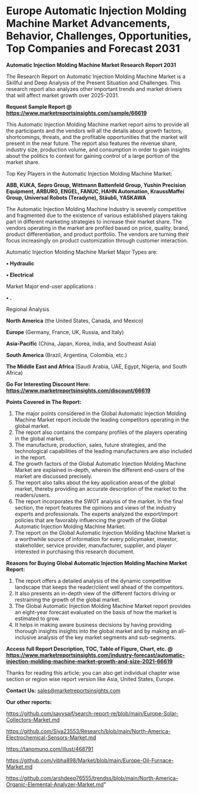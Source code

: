 # Europe Automatic Injection Molding Machine Market Advancements, Behavior, Challenges, Opportunities, Top Companies and Forecast 2031

<strong>Automatic Injection Molding Machine Market Research Report 2031</strong>

The Research Report on Automatic Injection Molding Machine Market is a Skillful and Deep Analysis of the Present Situation and Challenges. This research report also analyzes other important trends and market drivers that will affect market growth over 2025-2031.

<strong>Request Sample Report @ <a href=https://www.marketreportsinsights.com/sample/66619>https://www.marketreportsinsights.com/sample/66619</a></strong>

This Automatic Injection Molding Machine market report aims to provide all the participants and the vendors will all the details about growth factors, shortcomings, threats, and the profitable opportunities that the market will present in the near future. The report also features the revenue share, industry size, production volume, and consumption in order to gain insights about the politics to contest for gaining control of a large portion of the market share.

Top Key Players in the Automatic Injection Molding Machine Market:

<strong>ABB, KUKA, Sepro Group, Wittmann Battenfeld Group, Yushin Precision Equipment, ARBURG, ENGEL, FANUC, HAHN Automation, KraussMaffei Group, Universal Robots (Teradyne), Stäubli, YASKAWA</strong>

The Automatic Injection Molding Machine Industry is severely competitive and fragmented due to the existence of various established players taking part in different marketing strategies to increase their market share. The vendors operating in the market are profiled based on price, quality, brand, product differentiation, and product portfolio. The vendors are turning their focus increasingly on product customization through customer interaction.

Automatic Injection Molding Machine Market Major Types are:

<strong>• Hydraulic

• Electrical</strong>

Market Major end-user applications :

<strong>• .</strong>

Regional Analysis

</u><strong><b>North America</b></strong> (the United States, Canada, and Mexico)

<strong><b>Europe </b></strong>(Germany, France, UK, Russia, and Italy)

<strong><b>Asia-Pacific</b></strong> (China, Japan, Korea, India, and Southeast Asia)

<strong><b>South America</b></strong> (Brazil, Argentina, Colombia, etc.)

<strong><b>The Middle East and Africa</b></strong> (Saudi Arabia, UAE, Egypt, Nigeria, and South Africa)

<strong>Go For Interesting Discount Here: <a href=https://www.marketreportsinsights.com/discount/66619>https://www.marketreportsinsights.com/discount/66619</a></strong>

<strong>Points Covered in The Report:</strong>
<ol>
  <li>The major points considered in the Global Automatic Injection Molding Machine Market report include the leading competitors operating in the global market.</li>
  <li>The report also contains the company profiles of the players operating in the global market.</li>
  <li>The manufacture, production, sales, future strategies, and the technological capabilities of the leading manufacturers are also included in the report.</li>
  <li>The growth factors of the Global Automatic Injection Molding Machine Market are explained in-depth, wherein the different end-users of the market are discussed precisely.</li>
  <li>The report also talks about the key application areas of the global market, thereby providing an accurate description of the market to the readers/users.</li>
  <li>The report incorporates the SWOT analysis of the market. In the final section, the report features the opinions and views of the industry experts and professionals. The experts analyzed the export/import policies that are favorably influencing the growth of the Global Automatic Injection Molding Machine Market.</li>
  <li>The report on the Global Automatic Injection Molding Machine Market is a worthwhile source of information for every policymaker, investor, stakeholder, service provider, manufacturer, supplier, and player interested in purchasing this research document.</li>
</ol>
<strong>Reasons for Buying Global Automatic Injection Molding Machine Market Report:</strong>

<ol>
  <li>The report offers a detailed analysis of the dynamic competitive landscape that keeps the reader/client well ahead of the competitors.</li>
  <li>It also presents an in-depth view of the different factors driving or restraining the growth of the global market.</li>
  <li>The Global Automatic Injection Molding Machine Market report provides an eight-year forecast evaluated on the basis of how the market is estimated to grow.</li>
  <li>It helps in making aware business decisions by having providing thorough insights insights into the global market and by making an all-inclusive analysis of the key market segments and sub-segments.</li>
</ol>
<strong>Access full Report Description, TOC, Table of Figure, Chart, etc. @ <a href=https://www.marketreportsinsights.com/industry-forecast/automatic-injection-molding-machine-market-growth-and-size-2021-66619>https://www.marketreportsinsights.com/industry-forecast/automatic-injection-molding-machine-market-growth-and-size-2021-66619</a></strong>


Thanks for reading this article; you can also get individual chapter wise section or region wise report version like Asia, United States, Europe.

<strong>Contact Us:</strong>
sales@marketreportsinsights.com

<strong>Our other reports:</strong>

<a href=https://github.com/sayysaif/search-report-re/blob/main/Europe-Solar-Collectors-Market.md>https://github.com/sayysaif/search-report-re/blob/main/Europe-Solar-Collectors-Market.md</a>

<a href=https://github.com/Siya23553/Research/blob/main/North-America-Electrochemical-Sensors-Market.md>https://github.com/Siya23553/Research/blob/main/North-America-Electrochemical-Sensors-Market.md</a>

<a href=https://tanomuno.com/illust/468791>https://tanomuno.com/illust/468791</a>

<a href=https://github.com/vibha898/Market/blob/main/Europe-Oil-Furnace-Market.md>https://github.com/vibha898/Market/blob/main/Europe-Oil-Furnace-Market.md</a>

<a href=https://github.com/arshdeep76555/trendss/blob/main/North-America-Organic-Elemental-Analyzer-Market.md>https://github.com/arshdeep76555/trendss/blob/main/North-America-Organic-Elemental-Analyzer-Market.md</a>"
